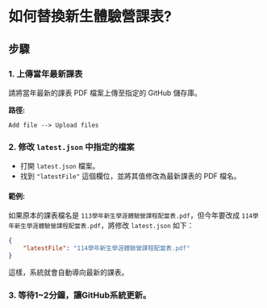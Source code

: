 # 如何替換新生體驗營課表?

## 步驟

### 1. 上傳當年最新課表
請將當年最新的課表 PDF 檔案上傳至指定的 GitHub 儲存庫。

**路徑:**
```
Add file --> Upload files
```

### 2. 修改 `latest.json` 中指定的檔案

- 打開 `latest.json` 檔案。
- 找到 `"latestFile"` 這個欄位，並將其值修改為最新課表的 PDF 檔名。

#### 範例:
如果原本的課表檔名是 `113學年新生學涯體驗營課程配當表.pdf`，但今年要改成 `114學年新生學涯體驗營課程配當表.pdf`，將修改 `latest.json` 如下：

```json
{
    "latestFile": "114學年新生學涯體驗營課程配當表.pdf"
}
```

這樣，系統就會自動導向最新的課表。

### 3. 等待1~2分鐘，讓GitHub系統更新。


